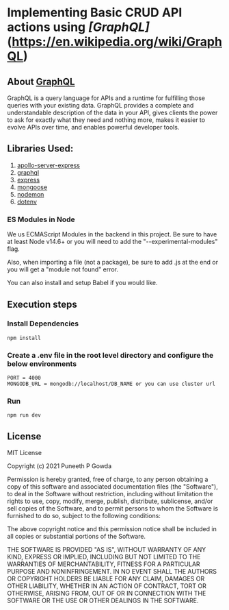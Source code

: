 # Implementing Basic CRUD API actions using **_[GraphQL]_**(https://en.wikipedia.org/wiki/GraphQL)

## About [GraphQL](https://graphql.org/)

GraphQL is a query language for APIs and a runtime for fulfilling those queries with your existing data. GraphQL provides a complete and understandable description of the data in your API, gives clients the power to ask for exactly what they need and nothing more, makes it easier to evolve APIs over time, and enables powerful developer tools.

## Libraries Used:

1. [apollo-server-express](https://www.npmjs.com/package/apollo-server-express)
2. [graphql](https://www.npmjs.com/package/graphql)
3. [express](https://www.npmjs.com/package/express)
4. [mongoose](https://www.npmjs.com/package/mongoose)
5. [nodemon](https://www.npmjs.com/package/nodemon)
6. [dotenv](https://www.npmjs.com/package/dotenv)

### ES Modules in Node

We us ECMAScript Modules in the backend in this project. Be sure to have at least Node v14.6+ or you will need to add the "--experimental-modules" flag.

Also, when importing a file (not a package), be sure to add .js at the end or you will get a "module not found" error.

You can also install and setup Babel if you would like.

## Execution steps

### Install Dependencies

```
npm install
```

### Create a .env file in the root level directory and configure the below environments

```
PORT = 4000
MONGODB_URL = mongodb://localhost/DB_NAME or you can use cluster url
```

### Run

```
npm run dev
```

## License

MIT License

Copyright (c) 2021 Puneeth P Gowda

Permission is hereby granted, free of charge, to any person obtaining a copy
of this software and associated documentation files (the "Software"), to deal
in the Software without restriction, including without limitation the rights
to use, copy, modify, merge, publish, distribute, sublicense, and/or sell
copies of the Software, and to permit persons to whom the Software is
furnished to do so, subject to the following conditions:

The above copyright notice and this permission notice shall be included in all
copies or substantial portions of the Software.

THE SOFTWARE IS PROVIDED "AS IS", WITHOUT WARRANTY OF ANY KIND, EXPRESS OR
IMPLIED, INCLUDING BUT NOT LIMITED TO THE WARRANTIES OF MERCHANTABILITY,
FITNESS FOR A PARTICULAR PURPOSE AND NONINFRINGEMENT. IN NO EVENT SHALL THE
AUTHORS OR COPYRIGHT HOLDERS BE LIABLE FOR ANY CLAIM, DAMAGES OR OTHER
LIABILITY, WHETHER IN AN ACTION OF CONTRACT, TORT OR OTHERWISE, ARISING FROM,
OUT OF OR IN CONNECTION WITH THE SOFTWARE OR THE USE OR OTHER DEALINGS IN THE
SOFTWARE.
